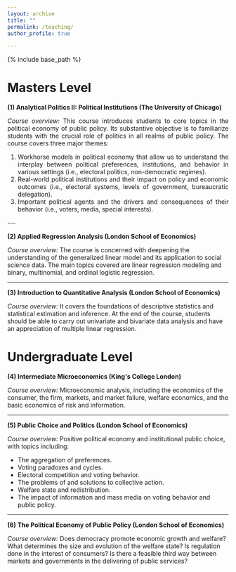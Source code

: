 ```yaml
---
layout: archive
title: ""
permalink: /teaching/
author_profile: true

---
```


{% include base_path %}



Masters Level
======

**(1) Analytical Politics II: Political Institutions (The University of Chicago)**

<div style="text-align: justify;">

*Course overview:* This course introduces students to core topics in the political economy of public policy. Its substantive objective is to familiarize students with the crucial role of politics in all realms of public policy. The course covers three major themes:
1. Workhorse models in political economy that allow us to understand the interplay between political preferences, institutions, and behavior in various settings (i.e., electoral politics, non-democratic regimes).
2. Real-world political institutions and their impact on policy and economic outcomes (i.e., electoral systems, levels of government, bureaucratic delegation).
3. Important political agents and the drivers and consequences of their behavior (i.e., voters, media, special interests).

</div>
---

**(2) Applied Regression Analysis (London School of Economics)**

*Course overview:* The course is concerned with deepening the understanding of the generalized linear model and its application to social science data. The main topics covered are linear regression modeling and binary, multinomial, and ordinal logistic regression.

---

**(3) Introduction to Quantitative Analysis (London School of Economics)**

*Course overview:* It covers the foundations of descriptive statistics and statistical estimation and inference. At the end of the course, students should be able to carry out univariate and bivariate data analysis and have an appreciation of multiple linear regression.

Undergraduate Level
======

**(4) Intermediate Microeconomics (King's College London)**

*Course overview:* Microeconomic analysis, including the economics of the consumer, the firm, markets, and market failure, welfare economics, and the basic economics of risk and information.

---

**(5) Public Choice and Politics (London School of Economics)**

*Course overview:* Positive political economy and institutional public choice, with topics including:
- The aggregation of preferences.
- Voting paradoxes and cycles.
- Electoral competition and voting behavior.
- The problems of and solutions to collective action.
- Welfare state and redistribution.
- The impact of information and mass media on voting behavior and public policy.

---

**(6) The Political Economy of Public Policy (London School of Economics)**

*Course overview:* Does democracy promote economic growth and welfare? What determines the size and evolution of the welfare state? Is regulation done in the interest of consumers? Is there a feasible third way between markets and governments in the delivering of public services?

